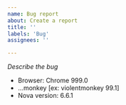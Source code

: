 ```yaml
---
name: Bug report
about: Create a report
title: ''
labels: 'Bug'
assignees: ''

---
```


<!-- Note! Try updating/reinstalling the extensions. Maybe this will help. -->

*Describe the bug*

 - Browser: Chrome 999.0
 - ...monkey [ex: violentmonkey 99.1]
 - Nova version: 6.6.1
